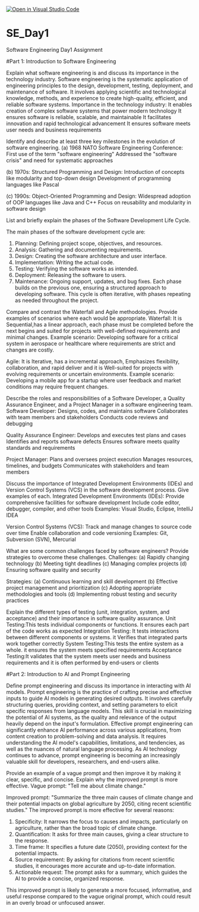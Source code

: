 [![Open in Visual Studio Code](https://classroom.github.com/assets/open-in-vscode-2e0aaae1b6195c2367325f4f02e2d04e9abb55f0b24a779b69b11b9e10269abc.svg)](https://classroom.github.com/online_ide?assignment_repo_id=15559663&assignment_repo_type=AssignmentRepo)
# SE_Day1
Software Engineering Day1 Assignment

#Part 1: Introduction to Software Engineering

Explain what software engineering is and discuss its importance in the technology industry.
Software engineering is the systematic application of engineering principles to the design, development, testing, deployment, and maintenance of software. It involves applying scientific and technological knowledge, methods, and experience to create high-quality, efficient, and reliable software systems.
Importance in the technology industry:
It enables creation of complex software systems that power modern technology
It ensures software is reliable, scalable, and maintainable
It facilitates innovation and rapid technological advancement
It ensures software meets user needs and business requirements

Identify and describe at least three key milestones in the evolution of software engineering.
(a) 1968 NATO Software Engineering Conference:
First use of the term "software engineering"
Addressed the "software crisis" and need for systematic approaches

(b) 1970s: Structured Programming and Design:
Introduction of concepts like modularity and top-down design
Development of programming languages like Pascal

(c) 1990s: Object-Oriented Programming and Design:
Widespread adoption of OOP languages like Java and C++
Focus on reusability and modularity in software design
 

List and briefly explain the phases of the Software Development Life Cycle.

The main phases of the software development cycle are:
1. Planning: Defining project scope, objectives, and resources.
2. Analysis: Gathering and documenting requirements.
3. Design: Creating the software architecture and user interface.
4. Implementation: Writing the actual code.
5. Testing: Verifying the software works as intended.
6. Deployment: Releasing the software to users.
7. Maintenance: Ongoing support, updates, and bug fixes.
Each phase builds on the previous one, ensuring a structured approach to developing software. This cycle is often iterative, with phases repeating as needed throughout the project.

Compare and contrast the Waterfall and Agile methodologies. Provide examples of scenarios where each would be appropriate.
Waterfall: It is Sequential,has a linear approach, each phase must be completed before the next begins and suited for projects with well-defined requirements and minimal changes.
Example scenario: Developing software for a critical system in aerospace or healthcare where requirements are strict and changes are costly.

Agile: It is Iterative, has a incremental approach, Emphasizes flexibility, collaboration, and rapid deliver and it is Well-suited for projects with evolving requirements or uncertain environments.
Example scenario: Developing a mobile app for a startup where user feedback and market conditions may require frequent changes.

Describe the roles and responsibilities of a Software Developer, a Quality Assurance Engineer, and a Project Manager in a software engineering team.
Software Developer:
Designs, codes, and maintains software
Collaborates with team members and stakeholders
Conducts code reviews and debugging

Quality Assurance Engineer:
Develops and executes test plans and cases
Identifies and reports software defects
Ensures software meets quality standards and requirements

Project Manager:
Plans and oversees project execution
Manages resources, timelines, and budgets
Communicates with stakeholders and team members

Discuss the importance of Integrated Development Environments (IDEs) and Version Control Systems (VCS) in the software development process. Give examples of each.
Integrated Development Environments (IDEs):
Provide comprehensive facilities for software development
Include code editor, debugger, compiler, and other tools
Examples: Visual Studio, Eclipse, IntelliJ IDEA

Version Control Systems (VCS):
Track and manage changes to source code over time
Enable collaboration and code versioning
Examples: Git, Subversion (SVN), Mercurial

What are some common challenges faced by software engineers? Provide strategies to overcome these challenges.
Challenges:
(a) Rapidly changing technology
(b) Meeting tight deadlines
(c) Managing complex projects
(d) Ensuring software quality and security

Strategies:
(a) Continuous learning and skill development
(b) Effective project management and prioritization
(c) Adopting appropriate methodologies and tools
(d) Implementing robust testing and security practices


Explain the different types of testing (unit, integration, system, and acceptance) and their importance in software quality assurance.
Unit Testing:This tests individual components or functions. It ensures each part of the code works as expected
Integration Testing: It tests interactions between different components or systems. it Verifies that integrated parts work together correctly
System Testing:This tests the entire system as a whole. it ensures the system meets specified requirements
Acceptance Testing:It validates that the system meets user needs and business requirements and it is often performed by end-users or clients


#Part 2: Introduction to AI and Prompt Engineering

Define prompt engineering and discuss its importance in interacting with AI models.
Prompt engineering is the practice of crafting precise and effective inputs to guide AI models in generating desired outputs. It involves carefully structuring queries, providing context, and setting parameters to elicit specific responses from language models. This skill is crucial in maximizing the potential of AI systems, as the quality and relevance of the output heavily depend on the input's formulation. Effective prompt engineering can significantly enhance AI performance across various applications, from content creation to problem-solving and data analysis. It requires understanding the AI model's capabilities, limitations, and tendencies, as well as the nuances of natural language processing. As AI technology continues to advance, prompt engineering is becoming an increasingly valuable skill for developers, researchers, and end-users alike.

Provide an example of a vague prompt and then improve it by making it clear, specific, and concise. Explain why the improved prompt is more effective.
Vague prompt: "Tell me about climate change."

Improved prompt: "Summarize the three main causes of climate change and their potential impacts on global agriculture by 2050, citing recent scientific studies."
The improved prompt is more effective for several reasons:
1. Specificity: It narrows the focus to causes and impacts, particularly on agriculture, rather than the broad topic of climate change.
2. Quantification: It asks for three main causes, giving a clear structure to the response.
3. Time frame: It specifies a future date (2050), providing context for the potential impacts.
4. Source requirement: By asking for citations from recent scientific studies, it encourages more accurate and up-to-date information.
5. Actionable request: The prompt asks for a summary, which guides the AI to provide a concise, organized response.
   
This improved prompt is likely to generate a more focused, informative, and useful response compared to the vague original prompt, which could result in an overly broad or unfocused answer.
